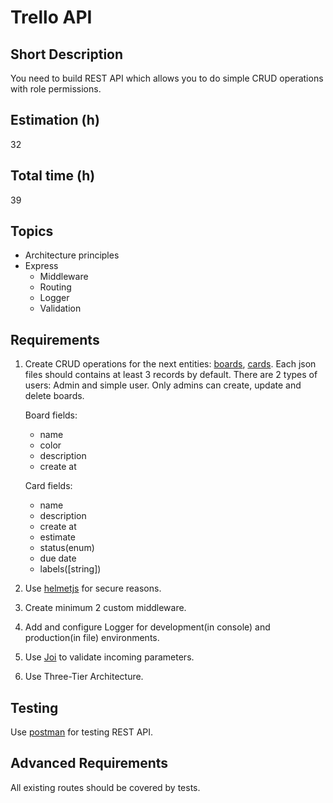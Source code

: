 # Trello API

## Short Description

You need to build REST API which allows you to do simple CRUD operations with role permissions.

## Estimation (h)

32

## Total time (h)

39

## Topics

-   Architecture principles
-   Express
    -   Middleware
    -   Routing
    -   Logger
    -   Validation

## Requirements

1. Create CRUD operations for the next entities: [boards](db/boards.json), [cards](db/cards.json). Each json files should contains at least 3 records by default. There are 2 types of users: Admin and simple user. Only admins can create, update and delete boards.

    Board fields:

    - name
    - color
    - description
    - create at

    Card fields:

    - name
    - description
    - create at
    - estimate
    - status(enum)
    - due date
    - labels([string])

2. Use [helmetjs](https://helmetjs.github.io/) for secure reasons.

3. Create minimum 2 custom middleware.

4. Add and configure Logger for development(in console) and production(in file) environments.

5. Use [Joi](https://github.com/hapijs/joi) to validate incoming parameters.

6. Use Three-Tier Architecture.

## Testing

Use [postman](https://www.getpostman.com/) for testing REST API.

## Advanced Requirements

All existing routes should be covered by tests.

